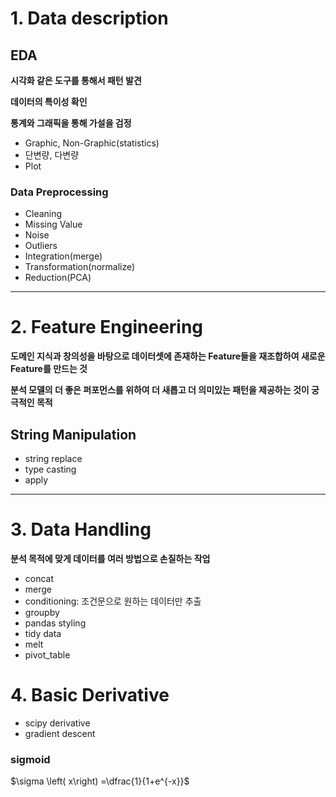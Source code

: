 # 1. Data description

## EDA

**시각화 같은 도구를 통해서 패턴 발견**

**데이터의 특이성 확인**

**통계와 그래픽을 통해 가설을 검정**

* Graphic, Non-Graphic(statistics)
* 단변량, 다변량
* Plot

### Data Preprocessing
* Cleaning
* Missing Value
* Noise
* Outliers
* Integration(merge)
* Transformation(normalize)
* Reduction(PCA)

-----

# 2. Feature Engineering

**도메인 지식과 창의성을 바탕으로 데이터셋에 존재하는 Feature들을 재조합하여 새로운 Feature를 만드는 것**

**분석 모델의 더 좋은 퍼포먼스를 위하여 더 새롭고 더 의미있는 패턴을 제공하는 것이 궁극적인 목적**

## String Manipulation

* string replace
* type casting
* apply 

------

# 3. Data Handling

**분석 목적에 맞게 데이터를 여러 방법으로 손질하는 작업**

* concat
* merge
* conditioning: 조건문으로 원하는 데이터만 추출
* groupby
* pandas styling
* tidy data
* melt
* pivot_table

# 4. Basic Derivative

* scipy derivative
* gradient descent

### sigmoid

$\sigma \left( x\right) =\dfrac{1}{1+e^{-x}}$

